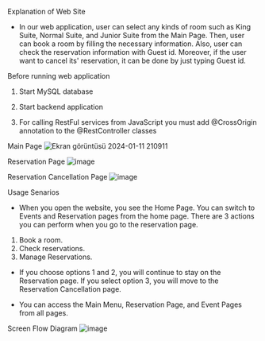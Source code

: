 Explanation of Web Site

* In our web application, user can select any kinds of room such as King Suite, Normal Suite, and Junior Suite from the Main Page. Then, user can book a room by filling the necessary information. Also, user can check the reservation information with Guest id. Moreover, if the user want to cancel its' reservation, it can be done by just typing Guest id.



Before running web application

1. Start MySQL database

2. Start backend application

3. For calling RestFul services from JavaScript you must add @CrossOrigin annotation to the @RestController classes



Main Page 
![Ekran görüntüsü 2024-01-11 210911](https://github.com/efsacaliskan/HotelManagementSystem/assets/100141705/319e27de-0eb8-484c-85fd-7074267d1070)

Reservation Page
![image](https://github.com/efsacaliskan/HotelManagementSystem/assets/100141705/74430654-d3b4-40e9-bf87-57fbbbbfc0e2)

Reservation Cancellation Page
![image](https://github.com/efsacaliskan/HotelManagementSystem/assets/100141705/733bc237-df1e-4f1f-b6cb-0ec505af1681)

Usage Senarios

* When you open the website, you see the Home Page. You can switch to Events and Reservation pages from the home page. There are 3 actions you can perform when you go to the reservation page.
1. Book a room.
2. Check reservations.
3. Manage Reservations.

* If you choose options 1 and 2, you will continue to stay on the Reservation page. If you select option 3, you will move to the Reservation Cancellation page.


* You can access the Main Menu, Reservation Page, and Event Pages from all pages.



Screen Flow Diagram
![image](https://github.com/efsacaliskan/HotelManagementSystem/assets/100141705/4870e9e6-b130-404b-b248-21aba00a145d)


